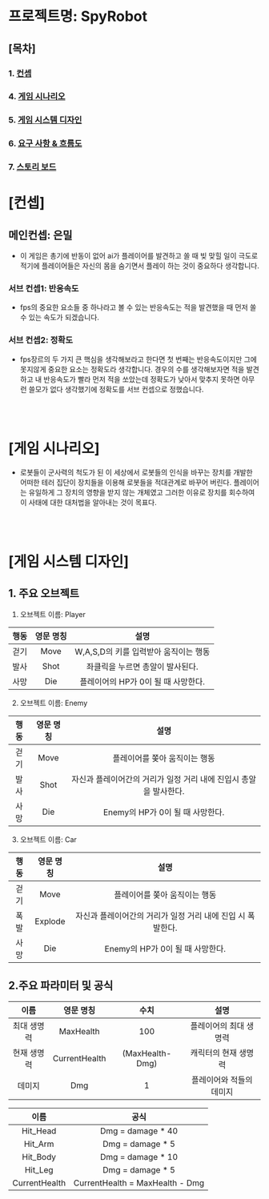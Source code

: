 # 프로젝트명: SpyRobot

## [목차]

### 1. [컨셉](#1)
### 4. [게임 시나리오](#2)
### 5. [게임 시스템 디자인](#5)
### 6. [요구 사항 & 흐름도](#6)
### 7. [스토리 보드](#7)


# [컨셉]<a name='1'></a>

## 메인컨셉: 은밀

- 이 게임은 총기에 반동이 없어 ai가 플레이어를 발견하고 쏠 때 빚 맞힐 일이 극도로 적기에 플레이어들은 자신의 몸을 숨기면서 플레이 하는 것이 중요하다 생각합니다.

### 서브 컨셉1: 반응속도

- fps의 중요한 요소들 중 하나라고 볼 수 있는 반응속도는 적을 발견했을 때 먼저 쏠 수 있는 속도가 되겠습니다.

### 서브 컨셉2: 정확도

- fps장르의 두 가지 큰 핵심을 생각해보라고 한다면 첫 번째는 반응속도이지만 그에 못지않게 중요한 요소는 정확도라 생각합니다. 경우의 수를 생각해보자면 적을 발견하고 내 반응속도가 빨라 먼저 적을 쏘았는데 정확도가 낮아서 맞추지 못하면 아무런 쓸모가 없다 생각했기에 정확도를 서브 컨셉으로 정했습니다.

<br><br>

# [게임 시나리오]<a name='2'></a>

- 로봇들이 군사력의 척도가 된 이 세상에서 로봇들의 인식을 바꾸는 장치를 개발한 어떠한 테러 집단이 장치들을 이용해 로봇들을 적대관계로 바꾸어 버린다. 플레이어는 유일하게 그 장치의 영향을 받지 않는 개체였고 그러한 이유로 장치를 회수하여 이 사태에 대한 대처법을 알아내는 것이 목표다.

<br><br>

# [게임 시스템 디자인]<a name='3'></a>

## 1. 주요 오브젝트

1) 오브젝트 이름: Player

|행동|영문 명칭|설명|
|:----:|:----:|:----:|
|걷기|Move|W,A,S,D의 키를 입력받아 움직이는 행동|
|발사|Shot|좌클릭을 누르면 총알이 발사된다.|
|사망|Die|플레이어의 HP가 0이 될 때 사망한다.|

2) 오브젝트 이름: Enemy

|행동|영문 명칭|설명|
|:----:|:----:|:----:|
|걷기|Move|플레이어를 쫒아 움직이는 행동|
|발사|Shot|자신과 플레이어간의 거리가 일정 거리 내에 진입시 총알을 발사한다.|
|사망|Die|Enemy의 HP가 0이 될 때 사망한다.|

3) 오브젝트 이름: Car

|행동|영문 명칭|설명|
|:----:|:----:|:----:|
|걷기|Move|플레이어를 쫒아 움직이는 행동|
|폭발|Explode|자신과 플레이어간의 거리가 일정 거리 내에 진입 시 폭발한다.|
|사망|Die|Enemy의 HP가 0이 될 때 사망한다.|

## 2.주요 파라미터 및 공식

|이름|영문 명칭|수치|설명|
|:----:|:----:|:----:|:----:|
|최대 생명력|MaxHealth|100|플레이어의 최대 생명력|
|현재 생명력|CurrentHealth|(MaxHealth-Dmg)|캐릭터의 현재 생명력|
|데미지|Dmg|1|플레이어와 적들의 데미지|

|이름|공식|
|:----:|:----:|
|Hit_Head|Dmg = damage * 40|
|Hit_Arm|Dmg = damage * 5|
|Hit_Body|Dmg = damage * 10|
|Hit_Leg|Dmg = damage * 5|
|CurrentHealth|CurrentHealth = MaxHealth - Dmg|

<br><br>

















